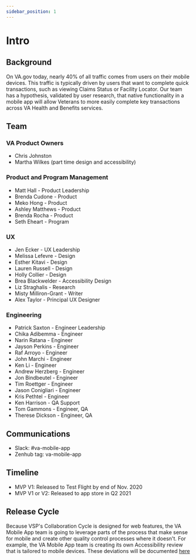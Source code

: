 ```yaml
---
sidebar_position: 1
---
```




# Intro

## Background
On VA.gov today, nearly 40% of all traffic comes from users on their mobile devices. This traffic is typically driven by users that want to complete quick transactions, such as viewing Claims Status or Facility Locator. Our team has a hypothesis, validated by user research, that native functionality in a mobile app will allow Veterans to more easily complete key transactions across VA Health and Benefits services.

## Team

### VA Product Owners
- Chris Johnston
- Martha Wilkes (part time design and accessibility)

### Product and Program Management
- Matt Hall - Product Leadership
- Brenda Cudone - Product
- Meko Hong - Product
- Ashley Matthews - Product
- Brenda Rocha - Product
- Seth Eheart - Program


### UX
- Jen Ecker - UX Leadership
- Melissa Lefevre - Design
- Esther Kitavi - Design
- Lauren Russell - Design
- Holly Collier - Design
- Brea Blackwelder - Accessibility Design
- Liz Straghalis - Research
- Misty Milliron-Grant - Writer
- Alex Taylor - Principal UX Designer


### Engineering
- Patrick Saxton - Engineer Leadership
- Chika Adibemma - Engineer
- Narin Ratana - Engineer
- Jayson Perkins - Engineer
- Raf Arroyo - Engineer
- John Marchi - Engineer
- Ken Li - Engineer
- Andrew Herzberg - Engineer
- Jon Bindbeutel - Engineer
- Tim Roettger - Engineer
- Jason Conigliari - Engineer
- Kris Pethtel - Engineer
- Ken Harrison - QA Support
- Tom Gammons - Engineer, QA
- Therese Dickson - Engineer, QA

## Communications
- Slack: #va-mobile-app
- Zenhub tag: va-mobile-app

## Timeline
- MVP V1: Released to Test Flight by end of Nov. 2020
- MVP V1 or V2: Released to app store in Q2 2021

## Release Cycle
Because VSP's Collaboration Cycle is designed for web features, the VA Mobile App team is going to leverage parts of the process that make sense for mobile and create other quality control processes where it doesn't. For example, the VA Mobile App team is creating its own Accessibility review that is tailored to mobile devices. These deviations will be documented [here](https://github.com/department-of-veterans-affairs/va.gov-team/blob/master/products/va-mobile-app/product/mobile-collaboration%20cycle.md) 
 
